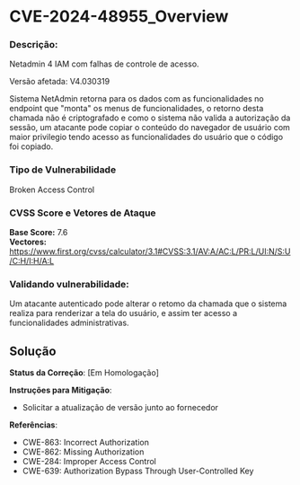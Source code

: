 # CVE-2024-48955_Overview

### Descrição: 
Netadmin 4 IAM com falhas de controle de acesso.

Versão afetada: V4.030319

Sistema NetAdmin  retorna para os dados com as funcionalidades no endpoint que "monta" os menus de funcionalidades, o retorno desta chamada não é criptografado
e como o sistema não valida a autorização da sessão, um atacante pode copiar o conteúdo do navegador de usuário com maior 
privilegio tendo acesso as funcionalidades do usuário que o código foi copiado.

### Tipo de Vulnerabilidade
Broken Access Control

### CVSS Score e Vetores de Ataque
**Base Score:** 7.6  
**Vectores:** https://www.first.org/cvss/calculator/3.1#CVSS:3.1/AV:A/AC:L/PR:L/UI:N/S:U/C:H/I:H/A:L

### Validando vulnerabilidade:
Um atacante autenticado pode alterar o retomo da chamada que o sistema realiza para renderizar a tela do usuário, e assim ter acesso a funcionalidades administrativas.

## Solução

**Status da Correção**: [Em Homologação]  

**Instruções para Mitigação**:
- Solicitar a atualização de versão junto ao fornecedor


**Referências**:
- CWE-863: Incorrect Authorization
- CWE-862: Missing Authorization
- CWE-284: Improper Access Control
- CWE-639: Authorization Bypass Through User-Controlled Key
